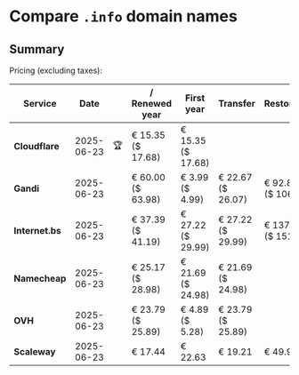 # Compare `.info` domain names

## Summary

Pricing (excluding taxes):

| Service | Date |  | / Renewed year | First year | Transfer | Restoration |
|--|--|--|--|--|--|--|
| **Cloudflare** | 2025-06-23 | 🏆 | € 15.35<br>($ 17.68) | € 15.35<br>($ 17.68) |  |  |
| **Gandi** | 2025-06-23 |  | € 60.00<br>($ 63.98) | € 3.99<br>($ 4.99) | € 22.67<br>($ 26.07) | € 92.87<br>($ 106.80) |
| **Internet.bs** | 2025-06-23 |  | € 37.39<br>($ 41.19) | € 27.22<br>($ 29.99) | € 27.22<br>($ 29.99) | € 137.25<br>($ 151.19) |
| **Namecheap** | 2025-06-23 |  | € 25.17<br>($ 28.98) | € 21.69<br>($ 24.98) | € 21.69<br>($ 24.98) |  |
| **OVH** | 2025-06-23 |  | € 23.79<br>($ 25.89) | € 4.89<br>($ 5.28) | € 23.79<br>($ 25.89) |  |
| **Scaleway** | 2025-06-23 |  | € 17.44 | € 22.63 | € 19.21 | € 49.99 |
